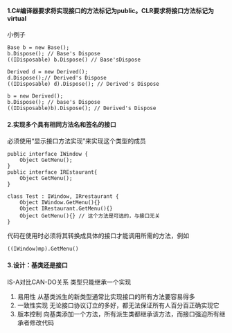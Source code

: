 #### 1.C#编译器要求将实现接口的方法标记为public。CLR要求将接口方法标记为virtual
小例子
```
Base b = new Base();
b.Dispose(); // Base's Dispose
((IDisposable) b.Dispose() // Base'sDispose

Derived d = new Derived();
d.Dispose();// Derived's Dispose
((IDisposable) d).Dispose(); // Derived's Dispose

b = new Derived();
b.Dispose(); // base's Dispose
((IDisposable)b).Dispose(); // Derived's Dispose
```

#### 2.实现多个具有相同方法名和签名的接口
必须使用“显示接口方法实现”来实现这个类型的成员
```
public interface IWindow {
    Object GetMenu();
}
public interface IREstaurant{
    Object GetMenu();
}

class Test : IWindow, IRrestaurant {
    Object IWindow.GetMenu(){}
    Object IRestaurant.GetMenu(){}
    Object GetMenu(){} // 这个方法是可选的，与接口无关
}
```
代码在使用时必须将其转换成具体的接口才能调用所需的方法，例如
```
((IWindow)mp).GetMenu()
```
#### 3.设计：基类还是接口
IS-A对比CAN-DO关系
类型只能继承一个实现
1. 易用性 从基类派生的新类型通常比实现接口的所有方法要容易得多
2. 一致性实现 无论接口协议订立的多好，都无法保证所有人百分百正确实现它
3. 版本控制 向基类添加一个方法，所有派生类都继承该方法，而接口强迫所有继承者修改代码
